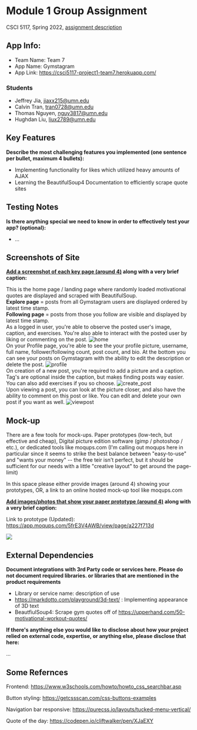 # Module 1 Group Assignment

CSCI 5117, Spring 2022, [assignment description](https://canvas.umn.edu/courses/291031/pages/project-1)

## App Info:

* Team Name: Team 7
* App Name: Gymstagram
* App Link: https://csci5117-project1-team7.herokuapp.com/

### Students

* Jeffrey Jia, jiaxx215@umn.edu
* Calvin Tran, tran0728@umn.edu
* Thomas Nguyen, nguy3817@umn.edu
* Hughdan Liu, liux2789@umn.edu


## Key Features

**Describe the most challenging features you implemented
(one sentence per bullet, maximum 4 bullets):**

* Implementing functionality for likes which utilized heavy amounts of AJAX
* Learning the BeautifulSoup4 Documentation to efficiently scrape quote sites

## Testing Notes

**Is there anything special we need to know in order to effectively test your app? (optional):**

* ...


## Screenshots of Site

**[Add a screenshot of each key page (around 4)](https://stackoverflow.com/questions/10189356/how-to-add-screenshot-to-readmes-in-github-repository)
along with a very brief caption:**

This is the home page / landing page where randomly loaded motivational quotes are displayed and scraped with BeautifulSoup.<br>
<b>Explore page</b> = posts from all Gymstagram users are displayed ordered by latest time stamp. <br>
<b>Following page</b> = posts from those you follow are visible and displayed by latest time stamp.<br>
As a logged in user, you're able to observe the posted user's image, caption, and exercises. You're also able to interact with the posted user by liking or commenting on the post.
![home](https://user-images.githubusercontent.com/72582693/159814898-a87fb9b3-831a-4765-a95b-48dad0e02bd0.JPG)
<br>
On your Profile page, you're able to see the your profile picture, username, full name, follower/following count, post count, and bio. At the bottom you can see your posts on Gymstagram with the ability to edit the description or delete the post.
![profile](https://user-images.githubusercontent.com/72582693/159815020-cea7ae5a-6520-48d3-989c-9be70825e9fc.JPG)
<br>
On creation of a new post, you're required to add a picture and a caption. Tag's are optional inside the caption, but makes finding posts way easier. You can also add exercises if you so choose.
![create_post](https://user-images.githubusercontent.com/72582693/159815158-038c426c-c261-4ef2-8d04-0f646f3484b5.JPG)
<br>
Upon viewing a post, you can look at the picture closer, and also have the ability to comment on this post or like. You can edit and delete your own post if you want as well.
![viewpost](https://user-images.githubusercontent.com/72582693/159821419-9d260c16-fe9b-497a-8ea5-b0b6a7570df2.JPG)



## Mock-up 

There are a few tools for mock-ups. Paper prototypes (low-tech, but effective and cheap), Digital picture edition software (gimp / photoshop / etc.), or dedicated tools like moqups.com (I'm calling out moqups here in particular since it seems to strike the best balance between "easy-to-use" and "wants your money" -- the free teir isn't perfect, but it should be sufficient for our needs with a little "creative layout" to get around the page-limit)

In this space please either provide images (around 4) showing your prototypes, OR, a link to an online hosted mock-up tool like moqups.com

**[Add images/photos that show your paper prototype (around 4)](https://stackoverflow.com/questions/10189356/how-to-add-screenshot-to-readmes-in-github-repository) along with a very brief caption:**

Link to prototype (Updated): https://app.moqups.com/5frE3V4AWB/view/page/a227f713d

![](https://media.giphy.com/media/26ufnwz3wDUli7GU0/giphy.gif)


## External Dependencies

**Document integrations with 3rd Party code or services here.
Please do not document required libraries. or libraries that are mentioned in the product requirements**

* Library or service name: description of use
* https://markdotto.com/playground/3d-text/ : Implementing appearance of 3D text
* BeautfiulSoup4: Scrape gym quotes off of https://upperhand.com/50-motivational-workout-quotes/

**If there's anything else you would like to disclose about how your project
relied on external code, expertise, or anything else, please disclose that
here:**

...

## Some Refernces
Frontend:
https://www.w3schools.com/howto/howto_css_searchbar.asp

Button styling: https://getcssscan.com/css-buttons-examples

Navigation bar responsive: https://purecss.io/layouts/tucked-menu-vertical/

Quote of the day: https://codepen.io/cliftwalker/pen/XJaEXY
